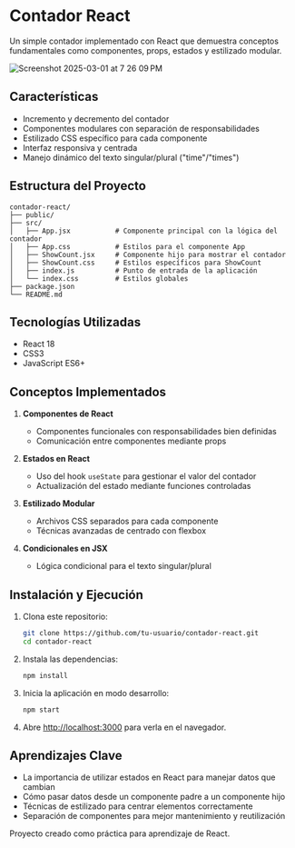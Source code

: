 # Contador React

Un simple contador implementado con React que demuestra conceptos fundamentales como componentes, props, estados y estilizado modular.

![Screenshot 2025-03-01 at 7 26 09 PM](https://github.com/user-attachments/assets/a1439f82-569c-4daf-b631-5c79bd89ae55)



## Características

- Incremento y decremento del contador
- Componentes modulares con separación de responsabilidades
- Estilizado CSS específico para cada componente
- Interfaz responsiva y centrada
- Manejo dinámico del texto singular/plural ("time"/"times")

## Estructura del Proyecto

```
contador-react/
├── public/
├── src/
│   ├── App.jsx           # Componente principal con la lógica del contador
│   ├── App.css           # Estilos para el componente App
│   ├── ShowCount.jsx     # Componente hijo para mostrar el contador
│   ├── ShowCount.css     # Estilos específicos para ShowCount
│   ├── index.js          # Punto de entrada de la aplicación
│   └── index.css         # Estilos globales
├── package.json
└── README.md
```

## Tecnologías Utilizadas

- React 18
- CSS3
- JavaScript ES6+

## Conceptos Implementados

1. **Componentes de React**
   - Componentes funcionales con responsabilidades bien definidas
   - Comunicación entre componentes mediante props

2. **Estados en React**
   - Uso del hook `useState` para gestionar el valor del contador
   - Actualización del estado mediante funciones controladas

3. **Estilizado Modular**
   - Archivos CSS separados para cada componente
   - Técnicas avanzadas de centrado con flexbox

4. **Condicionales en JSX**
   - Lógica condicional para el texto singular/plural

## Instalación y Ejecución

1. Clona este repositorio:
   ```bash
   git clone https://github.com/tu-usuario/contador-react.git
   cd contador-react
   ```

2. Instala las dependencias:
   ```bash
   npm install
   ```

3. Inicia la aplicación en modo desarrollo:
   ```bash
   npm start
   ```

4. Abre [http://localhost:3000](http://localhost:3000) para verla en el navegador.

## Aprendizajes Clave

- La importancia de utilizar estados en React para manejar datos que cambian
- Cómo pasar datos desde un componente padre a un componente hijo
- Técnicas de estilizado para centrar elementos correctamente
- Separación de componentes para mejor mantenimiento y reutilización



Proyecto creado como práctica para aprendizaje de React.
